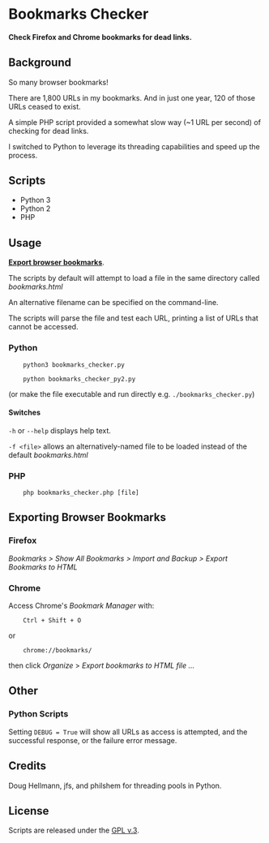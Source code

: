 
# Bookmarks Checker


#### Check Firefox and Chrome bookmarks for dead links.


## Background

So many browser bookmarks!

There are 1,800 URLs in my bookmarks. And in just one year, 120 of those URLs ceased to exist.

A simple PHP script provided a somewhat slow way (~1 URL per second) of checking for dead links.

I switched to Python to leverage its threading capabilities and speed up the process.


## Scripts

+ Python 3
+ Python 2
+ PHP


## Usage

[**Export browser bookmarks**](#export).

The scripts by default will attempt to load a file in the same directory called *bookmarks.html*

An alternative filename can be specified on the command-line.

The scripts will parse the file and test each URL, printing a list of URLs that cannot be accessed.

### Python

        python3 bookmarks_checker.py

        python bookmarks_checker_py2.py

(or make the file executable and run directly e.g. `./bookmarks_checker.py`)

#### Switches

`-h` or `--help` displays help text.

`-f <file>` allows an alternatively-named file to be loaded instead of the default *bookmarks.html*

### PHP

        php bookmarks_checker.php [file]


## Exporting Browser Bookmarks <a id="export"></a>

### Firefox

*Bookmarks > Show All Bookmarks > Import and Backup > Export Bookmarks to HTML*

### Chrome

Access Chrome's *Bookmark Manager* with:

        Ctrl + Shift + O

or

        chrome://bookmarks/

then click *Organize* > *Export bookmarks to HTML file ...*


## Other

### Python Scripts

Setting `DEBUG = True` will show all URLs as access is attempted, and the successful response, or the failure error message.


## Credits

Doug Hellmann, jfs, and philshem for threading pools in Python.


## License

Scripts are released under the [GPL v.3](https://www.gnu.org/licenses/gpl-3.0.html).
